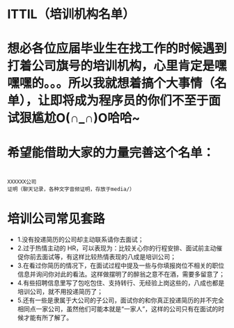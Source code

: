 # ITTIL（培训机构名单）
# 想必各位应届毕业生在找工作的时候遇到打着公司旗号的培训机构，心里肯定是嘿嘿嘿的。。。所以我就想着搞个大事情（名单），让即将成为程序员的你们不至于面试狠尴尬O(∩_∩)O哈哈~
# 希望能借助大家的力量完善这个名单：
#
```
XXXXXX公司
证明（聊天记录，各种文字音频证明，存放于media/）
```


# 培训公司常见套路
* 1.没有投递简历的公司却主动联系请你去面试；
* 2.过于热情主动的 HR，可以表现为：比较关心你的行程安排、面试前主动催促你前去面试等，有这样比较热情表现的八成是培训公司；
* 3.在看过你简历的情况下，在面试过程中提及一些与你填报岗位不相关的职位信息并询问你对此的看法。这样做摆明了的醉翁之意不在酒，需要多留意了；
* 4.有些招聘信息里写了包吃包住、支持转行、无经验上岗这些的，八成也都是培训公司，就不用投递简历了；
* 5.还有一些是隶属于大公司的子公司，面试你的和你真正投递简历的并不完全相同点一家公司，虽然他们可能本就是“一家人”，这样的公司只有在面试的时候才能有所了解了。
